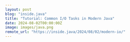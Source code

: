 ```yaml
---
layout: post
blog: "inside.java"
title: "Tutorial: Common I/O Tasks in Modern Java"
date: 2024-08-02T00:00:00Z
image: images/java.png
remote_url: "https://inside.java/2024/08/02/modern-io/"
---
```

